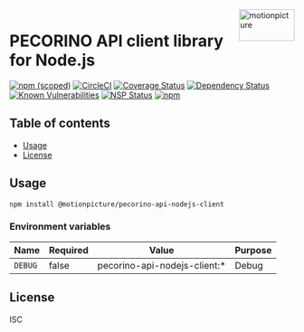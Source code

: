 <img src="https://motionpicture.jp/images/common/logo_01.svg" alt="motionpicture" title="motionpicture" align="right" height="56" width="98"/>

# PECORINO API client library for Node.js

[![npm (scoped)](https://img.shields.io/npm/v/@motionpicture/pecorino-api-nodejs-client.svg)](https://www.npmjs.com/package/@motionpicture/pecorino-api-nodejs-client)
[![CircleCI](https://circleci.com/gh/motionpicture/pecorino-api-nodejs-client.svg?style=shield)](https://circleci.com/gh/motionpicture/pecorino-api-nodejs-client)
[![Coverage Status](https://coveralls.io/repos/github/motionpicture/pecorino-api-nodejs-client/badge.svg)](https://coveralls.io/github/motionpicture/pecorino-api-nodejs-client)
[![Dependency Status](https://img.shields.io/david/motionpicture/pecorino-api-nodejs-client.svg)](https://david-dm.org/motionpicture/pecorino-api-nodejs-client)
[![Known Vulnerabilities](https://snyk.io/test/github/motionpicture/pecorino-api-nodejs-client/badge.svg)](https://snyk.io/test/github/motionpicture/pecorino-api-nodejs-client)
[![NSP Status](https://nodesecurity.io/orgs/motionpicture/projects/fcfb260a-092f-4423-88ed-819bc62814d9/badge)](https://nodesecurity.io/orgs/motionpicture/projects/fcfb260a-092f-4423-88ed-819bc62814d9)
[![npm](https://img.shields.io/npm/dm/@motionpicture/pecorino-api-nodejs-client.svg)](https://nodei.co/npm/@motionpicture/pecorino-api-nodejs-client/)

## Table of contents

* [Usage](#usage)
* [License](#license)

## Usage

```shell
npm install @motionpicture/pecorino-api-nodejs-client
```

### Environment variables

| Name    | Required | Value                        | Purpose |
|---------|----------|------------------------------|---------|
| `DEBUG` | false    | pecorino-api-nodejs-client:* | Debug   |

## License

ISC
